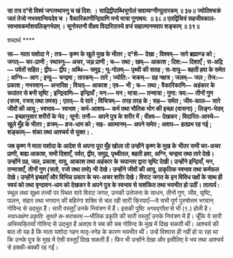 **सा तत्र द²शे विश्वं जगत्स्थास्नु च खं दिश: ।** **साद्रिद्वीपाब्धिभूगोलं सवाय्वग्नीन्दुतारकम् ॥ ३७॥** **ज्योतिश्चक्रं जलं तेजो नभस्वान्वियदेव च ।** **वैकारिकाणीन्द्रियाणि मनो मात्रा गुणाषय: ॥ ३८॥** **एतद्विचित्रं सहजीवकाल-** **स्वभावकर्माशयलिङ्गभेदम् ।** **सूनोस्तनौ वीक्ष्य विदारितास्ये** **व्रजं सहात्मानमवाप शङ्काम् ॥ ३९॥** 

शब्दार्थ **** 

**सा—** **माता यशोदा ने** **; तत्र—** **कृष्ण के खुले मुख के भीतर** **; द²शे—** **देखा** **; विश्वम्—** **सारे ब्रह्माण्ड को** **; जगत्—** **चर-प्राणी** **;** **स्थास्नु—** **अचर, जड़ प्राणी** **; च—** **तथा** **; खम्—** **आकाश** **; दिश:—** **दिशाएँ** **; स-अद्रि—** **पर्वतों सहित** **; द्वीप—** **द्वीप** **; अब्धि—** **समुद्र** **; भू-गोलम्—** **पृथ्वी की सतह** **; स-वायु—** **बहती हवा के समेत** **; अग्नि—** **आग** **; इन्दु—** **चन्द्रमा** **; तारकम्—** **तारे** **; ज्योति:-** **चक्रम्—** **ग्रह नक्षत्र** **; जलम्—** **जल** **; तेज:—** **प्रकाश** **; नभस्वान्—** **अन्तरिक्ष** **; वियत्—** **आकाश** **; एव—** **भी** **; च—** **तथा** **;** **वैकारिकाणि—** **अहंकार के रूपांतर से बनी सृष्टि** **; इन्द्रियाणि—** **इन्द्रियाँ** **; मन:—** **मन** **; मात्रा:—** **तन्मात्रा** **; गुणा: त्रय:—** **तीनों गुण** **(सत्त्व, रजस् तथा तमस)** **; एतत्—** **ये सारे** **; विचित्रम्—** **तरह तरह के** **; सह—** **समेत** **; जीव-काल—** **सारे जीवों की आयु** **;** **स्वभाव—** **स्वभाव** **; कर्म-आशय—** **कर्म तथा भौतिक भोग की इच्छा (वासना)** **; लिङ्ग-भेदम्—** **इच्छानुसार शरीरों के भेद** **;** **सूनो: तनौ—** **अपने पुत्र के शरीर में** **; वीक्ष्य—** **देखकर** **; विदारित-आस्ये—** **खुले मुँह के भीतर** **; व्रजम्—** **व्रज-धाम को** **; सह-** **आत्मानम्—** **अपने समेत** **; अवाप—** **हतप्रभ रह गई** **; शङ्काम्—** **शंका तथा आश्चर्य से युक्त।** **.** 

**जब कृष्ण ने माता यशोदा के आदेश से अपना पूरा मुँह खोला तो उन्होंने कृष्ण के मुख के** **भीतर सभी चर-अचर प्राणी, बाह्य आकाश, सभी दिशाएँ, पर्वत, द्वीप, समुद्र, पृथ्वीतल, बहती** **हवा, अग्नि, चन्द्रमा तथा तारे देखे। उन्होंने ग्रह, जल, प्रकाश, वायु, आकाश तथा अहंकार के** **रूपान्तर द्वारा सृष्टि देखी। उन्होंने इन्द्रियाँ, मन, तन्मात्राएँ, तीनों गुण (सतो, रजो तथा तमो) भी** **देखे। उन्होंने जीवों की आयु, प्राकृतिक स्वभाव तथा कर्मफल देखे। उन्होंने इच्छाएँ और विभिन्न** **प्रकार के चर-अचर शरीर देखे। विराट जगत के इन विविध पक्षों के साथ ही स्वयं को तथा** **वृन्दावन-धाम को देखकर वे अपने पुत्र के स्वभाव से सशंकित तथा भयभीत हो उठीं।** **तात्पर्य :** स्थूल तथा सूक्ष्म तत्त्वों पर स्थित सारे विराट जगत, उनकी उत्तेजना के साधन, तीनों गुण, जीव, सृष्टि, पालन, संहार तथा भगवान् की बहिरंगा शक्ति से चल रही सारी कि्रयाएँ—ये सभी पूर्ण पुरुषोत्तम भगवान् गोविन्द से उद्भूत हैं। सारी वस्तुएँ उनके नियंत्रण में हैं। इसकी पुष्टि *भगवद्गीता* से भी (९.) होती है। *मयाध्यक्षेण प्रकृति: सूयते स-चराचरम्* —भौतिक प्रकृति की सारी वस्तुएँ उनके नियंत्रण में हैं। चूँकि ये सारी अभिव्यकि्तयाँ गोविन्द से उद्भूत हैं अतएव वे सब की सब गोविन्द के मुख में दिख सकती थीं। आश्चर्य की बात तो यह है कि माता यशोदा गहन मातृ-स्नेह के कारण भयभीत थीं। उन्हें विश्वास ही नहीं हो पा रहा था कि उनके पुत्र के मुख में ऐसी वस्तुएँ दिख सकती हैं। फिर भी उन्होंने देखा और इसीलिए वे भय तथा आश्चर्य से हक्की-बक्की रह गईं।  